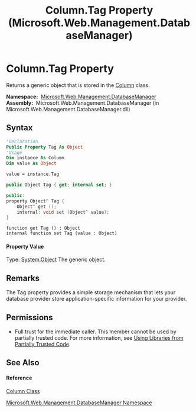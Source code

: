 ﻿---
title: Column.Tag Property  (Microsoft.Web.Management.DatabaseManager)
TOCTitle: Tag Property
ms:assetid: P:Microsoft.Web.Management.DatabaseManager.Column.Tag
ms:mtpsurl: https://msdn.microsoft.com/en-us/library/microsoft.web.management.databasemanager.column.tag(v=VS.90)
ms:contentKeyID: 22049481
ms.date: 05/02/2012
mtps_version: v=VS.90
f1_keywords:
- Microsoft.Web.Management.DatabaseManager.Column.Tag
- Microsoft.Web.Management.DatabaseManager.Column.get_Tag
- Microsoft.Web.Management.DatabaseManager.Column.set_Tag
dev_langs:
- CSharp
- JScript
- VB
- c++
api_location:
- Microsoft.Web.Management.DatabaseManager.dll
api_name:
- Microsoft.Web.Management.DatabaseManager.Column.get_Tag
- Microsoft.Web.Management.DatabaseManager.Column.Tag
- Microsoft.Web.Management.DatabaseManager.Column.set_Tag
api_type:
- Managed
topic_type:
- apiref
- kbSyntax
product_family_name: VS
ROBOTS: INDEX,FOLLOW
---

# Column.Tag Property

Returns a generic object that is stored in the [Column](column-class-microsoft-web-management-databasemanager.md) class.

**Namespace:**  [Microsoft.Web.Management.DatabaseManager](microsoft-web-management-databasemanager-namespace.md)  
**Assembly:**  Microsoft.Web.Management.DatabaseManager (in Microsoft.Web.Management.DatabaseManager.dll)

## Syntax

``` vb
'Declaration
Public Property Tag As Object
'Usage
Dim instance As Column
Dim value As Object

value = instance.Tag
```

``` csharp
public Object Tag { get; internal set; }
```

``` c++
public:
property Object^ Tag {
    Object^ get ();
    internal: void set (Object^ value);
}
```

``` jscript
function get Tag () : Object
internal function set Tag (value : Object)
```

#### Property Value

Type: [System.Object](https://msdn.microsoft.com/en-us/library/e5kfa45b\(v=vs.90\))  
The generic object.  

## Remarks

The Tag property provides a simple storage mechanism that lets your database provider store application-specific information for your provider.

## Permissions

  - Full trust for the immediate caller. This member cannot be used by partially trusted code. For more information, see [Using Libraries from Partially Trusted Code](https://msdn.microsoft.com/en-us/library/8skskf63\(v=vs.90\)).

## See Also

#### Reference

[Column Class](column-class-microsoft-web-management-databasemanager.md)

[Microsoft.Web.Management.DatabaseManager Namespace](microsoft-web-management-databasemanager-namespace.md)

